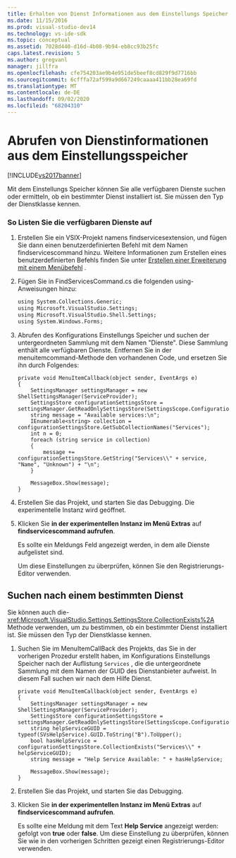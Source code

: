 ```yaml
---
title: Erhalten von Dienst Informationen aus dem Einstellungs Speicher | Microsoft-Dokumentation
ms.date: 11/15/2016
ms.prod: visual-studio-dev14
ms.technology: vs-ide-sdk
ms.topic: conceptual
ms.assetid: 7028d440-d16d-4b08-9b94-eb8cc93b25fc
caps.latest.revision: 5
ms.author: gregvanl
manager: jillfra
ms.openlocfilehash: cfe754203ae9b4e951de5beef8cd829f9d7716bb
ms.sourcegitcommit: 6cfffa72af599a9d667249caaaa411bb28ea69fd
ms.translationtype: MT
ms.contentlocale: de-DE
ms.lasthandoff: 09/02/2020
ms.locfileid: "68204310"
---
```

# <a name="getting-service-information-from-the-settings-store"></a>Abrufen von Dienstinformationen aus dem Einstellungsspeicher
[!INCLUDE[vs2017banner](../includes/vs2017banner.md)]

Mit dem Einstellungs Speicher können Sie alle verfügbaren Dienste suchen oder ermitteln, ob ein bestimmter Dienst installiert ist. Sie müssen den Typ der Dienstklasse kennen.  
  
### <a name="to-list-the-available-services"></a>So Listen Sie die verfügbaren Dienste auf  
  
1. Erstellen Sie ein VSIX-Projekt namens findservicesextension, und fügen Sie dann einen benutzerdefinierten Befehl mit dem Namen findservicescommand hinzu. Weitere Informationen zum Erstellen eines benutzerdefinierten Befehls finden Sie unter [Erstellen einer Erweiterung mit einem Menübefehl](../extensibility/creating-an-extension-with-a-menu-command.md) .  
  
2. Fügen Sie in FindServicesCommand.cs die folgenden using-Anweisungen hinzu:  
  
    ```vb  
    using System.Collections.Generic;  
    using Microsoft.VisualStudio.Settings;  
    using Microsoft.VisualStudio.Shell.Settings;  
    using System.Windows.Forms;  
    ```  
  
3. Abrufen des Konfigurations Einstellungs Speicher und suchen der untergeordneten Sammlung mit dem Namen "Dienste". Diese Sammlung enthält alle verfügbaren Dienste. Entfernen Sie in der menuitemcommand-Methode den vorhandenen Code, und ersetzen Sie ihn durch Folgendes:  
  
    ```  
    private void MenuItemCallback(object sender, EventArgs e)  
    {  
        SettingsManager settingsManager = new ShellSettingsManager(ServiceProvider);  
        SettingsStore configurationSettingsStore = settingsManager.GetReadOnlySettingsStore(SettingsScope.Configuration);  
        string message = "Available services:\n";  
        IEnumerable<string> collection = configurationSettingsStore.GetSubCollectionNames("Services");  
        int n = 0;  
        foreach (string service in collection)  
        {  
            message += configurationSettingsStore.GetString("Services\\" + service, "Name", "Unknown") + "\n";  
        }  
  
        MessageBox.Show(message);  
    }  
    ```  
  
4. Erstellen Sie das Projekt, und starten Sie das Debugging. Die experimentelle Instanz wird geöffnet.  
  
5. Klicken Sie **in der experimentellen Instanz im Menü Extras** auf **findservicescommand aufrufen**.  
  
     Es sollte ein Meldungs Feld angezeigt werden, in dem alle Dienste aufgelistet sind.  
  
     Um diese Einstellungen zu überprüfen, können Sie den Registrierungs-Editor verwenden.  
  
## <a name="finding-a-specific-service"></a>Suchen nach einem bestimmten Dienst  
 Sie können auch die- <xref:Microsoft.VisualStudio.Settings.SettingsStore.CollectionExists%2A> Methode verwenden, um zu bestimmen, ob ein bestimmter Dienst installiert ist. Sie müssen den Typ der Dienstklasse kennen.  
  
1. Suchen Sie im MenuItemCallBack des Projekts, das Sie in der vorherigen Prozedur erstellt haben, im Konfigurations Einstellungs Speicher nach der Auflistung `Services` , die die untergeordnete Sammlung mit dem Namen der GUID des Dienstanbieter aufweist. In diesem Fall suchen wir nach dem Hilfe Dienst.  
  
    ```  
    private void MenuItemCallback(object sender, EventArgs e)  
    {  
        SettingsManager settingsManager = new ShellSettingsManager(ServiceProvider);  
        SettingsStore configurationSettingsStore = settingsManager.GetReadOnlySettingsStore(SettingsScope.Configuration);  
        string helpServiceGUID = typeof(SVsHelpService).GUID.ToString("B").ToUpper();  
        bool hasHelpService = configurationSettingsStore.CollectionExists("Services\\" + helpServiceGUID);  
        string message = "Help Service Available: " + hasHelpService;  
  
        MessageBox.Show(message);  
    }  
    ```  
  
2. Erstellen Sie das Projekt, und starten Sie das Debugging.  
  
3. Klicken Sie **in der experimentellen Instanz im Menü Extras** auf **findservicescommand aufrufen**.  
  
     Es sollte eine Meldung mit dem Text **Help Service**  angezeigt werden: gefolgt von **true** oder **false**. Um diese Einstellung zu überprüfen, können Sie wie in den vorherigen Schritten gezeigt einen Registrierungs-Editor verwenden.
